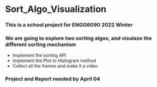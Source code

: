 # Sort_Algo_Visualization

### This is a school project for ENGG6090 2022 Winter

### We are going to explore two sorting algos, and visulaze the different sorting mechanism
* Implement the sorting API
* Implement the Plot to Histogram method
* Collect all the frames and make it a video

### Project and Report needed by April 04
